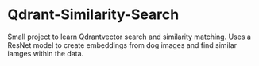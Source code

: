 # Qdrant-Similarity-Search
Small project to learn Qdrantvector search and similarity matching. Uses a ResNet model to create embeddings from dog images and find similar iamges within the data.

